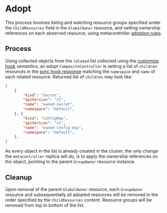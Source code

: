 # Adopt

This process involves listing and watching resource groups specified under the `ChildResources` field in the `GlobalOwner` resource, and setting ownership references on each observed resource, using metacontroller [adoption rules][].

[adoption rules]: https://metacontroller.github.io/metacontroller/api/compositecontroller.html?highlight=adopt#label-selector

## Process

Using collected objects from the `related` list collected using the [customize hook][] semantics, an adopt `CompositeController` is setting a list of `children` resources in the [sync hook response][] matching the `namespace` and `name` of each related resource. Returned list of `children` may look like:

```json
[
    {
        "kind": "Secret",
        "apiVersion": "v1",
        "name": "owned-secret",
        "namespace": "default",
    }, {
        "kind": "ConfigMap",
        "apiVersion": "v1",
        "name": "owned-config-map",
        "namespace": "default",
    },
]
```

As every object in the list is already created in the cluster, the only change the `metacontroller` replica will do, is to apply the ownership references on the object, pointing to the parent `GroupOwner` resource instance.

[customize hook]: https://metacontroller.github.io/metacontroller/api/customize.html#customize-hook-response
[sync hook response]: https://metacontroller.github.io/metacontroller/api/compositecontroller.html#sync-hook-response

## Cleanup

Upon removal of the parent `GlobalOwner` resource, each `GroupOwner` resource and subsequentially all adopted resources will be removed in the order specified by the `ChildResources` content. Resource groups will be removed from top to bottom of the list.